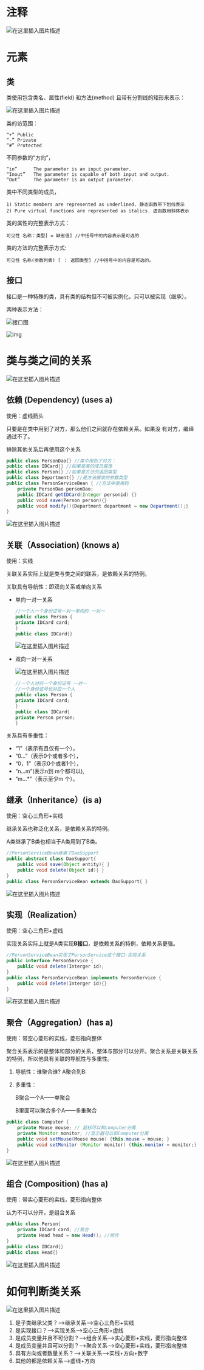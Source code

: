 # 注释

![在这里插入图片描述](类图_imgs\20200310215045212.png)

# 元素

## 类

类使用包含类名、属性(field) 和方法(method) 且带有分割线的矩形来表示：

![在这里插入图片描述](类图_imgs\20200310215207878.png)

类的访范围：

```
“+” Public
“-” Private
“#” Protected
```

不同参数的“方向”，

```text
“in”      The parameter is an input parameter.
“Inout”   The parameter is capable of both input and output.
“Out”     The parameter is an output parameter.
```

类中不同类型的成员，

```text
1) Static members are represented as underlined. 静态函数带下划线表示
2) Pure virtual functions are represented as italics. 虚函数用斜体表示
```

类的属性的完整表示方式：

```
可见性 名称：类型[ = 缺省值] //中括号中的内容表示是可选的
```

类的方法的完整表示方式:

```
可见性 名称(参数列表) [ ： 返回类型] //中括号中的内容是可选的。
```

## 接口

接口是一种特殊的类，具有类的结构但不可被实例化，只可以被实现（继承）。

两种表示方法：

![接口图](D:\personal\CSGitbook\07_项目管理\Uml\类图_imgs\1.png)

![img](D:\personal\CSGitbook\07_项目管理\Uml\类图_imgs\2.png)

# 类与类之间的关系



![在这里插入图片描述](类图_imgs\27.png)



## 依赖 (Dependency) (uses a)

使用：虚线箭头

只要是在类中用到了对方，那么他们之间就存在依赖关系。如果没 有对方，编绎通过不了。

排除其他关系后再使用这个关系

```java
public class PersonDao{} //类中用到了对方：
public class IDCard{} //如果是类的成员属性
public class Person{} //如果是方法的返回类型
public class Department{} //是方法接收的参数类型
public class PersonServiceBean { //方法中使用到
	private PersonDao personDao;
	public IDCard getIDCard(Integer personid) {}
	public void save(Person person){}
	public void modify(){Department department = new Department();}
}
```



![在这里插入图片描述](类图_imgs\24.png)

## 关联（Association) (knows a)

使用：实线

关联关系实际上就是类与类之间的联系，是依赖关系的特例。

关联具有导航性：即双向关系或单向关系

- 单向一对一关系

  ```java
  //一个人一个身份证号一对一单向的 一对一
  public class Person {
  private IDCard card;
  }
  public class IDCard{}
  ```

  ![在这里插入图片描述](类图_imgs\20200310224744487.png)

- 双向一对一关系

  ![在这里插入图片描述](类图_imgs\20200310224807949.png)

  ```java
  //一个人对应一个身份证号 一对一
  //一个身份证号也对应一个人
  public class Person {
  private IDCard card;
  }
  public class IDCard{
  private Person person;
  }
  ```

关系具有多重性：

- “1”（表示有且仅有一个），
- “0…”（表示0个或者多个），
- “0，1”（表示0个或者1个），
- “n…m”(表示n到 m个都可以),
- “m…*”（表示至少m 个）。

## 继承（Inheritance）(is a)

使用：空心三角形+实线

继承关系也称泛化关系，是依赖关系的特例。

A类继承了B类也相当于A类用到了B类。

```java
//PersonServiceBean继承了DaoSupport
public abstract class DaoSupport{
	public void save(Object entity){ }
	public void delete(Object id){ }
}
public class PersonServiceBean extends DaoSupport{ }
```

![在这里插入图片描述](类图_imgs\20200310224449682.png)

## 实现（Realization）

使用：空心三角形+虚线

实现关系实际上就是A类实现**B接口**，是依赖关系的特例，依赖关系更强。

```java
//PersonServiceBean实现了PersonService这个接口-实现关系
public interface PersonService {
	public void delete(Interger id);
}
public class PersonServiceBean implements PersonService {
	public void delete(Interger id){}
}
```

![在这里插入图片描述](类图_imgs\20200310224523938.png)

## 聚合（Aggregation）(has a)

使用：带空心菱形的实线，菱形指向整体

聚合关系表示的是整体和部分的关系，整体与部分可以分开。聚合关系是关联关系的特例，所以他具有关联的导航性与多重性。

1. 导航性：谁聚合谁? A聚合到B:

2. 多重性：

   B聚合一个A——单聚合

   B里面可以聚合多个A——多重聚合

```java
public class Computer {
	private Mouse mouse; // 鼠标可以和computer分离
	private Monitor monitor; //显示器可以和Computer分离
	public void setMouse(Mouse mouse) {this.mouse = mouse; }
	public void setMonitor (Monitor monitor) {this.monitor = monitor;}
}
```



![在这里插入图片描述](类图_imgs\25.png)

## 组合 (Composition) (has a)

使用：带实心菱形的实线，菱形指向整体

认为不可以分开，是组合关系

```java
public class Person{
	private IDCard card; //聚合
	private Head head = new Head(); //组合
}
public class IDCard{}
public class Head{}
```

![在这里插入图片描述](类图_imgs\26.png)

# 如何判断类关系

![在这里插入图片描述](类图_imgs\28.png)

1. 是子类继承父类？-->继承关系-->空心三角形+实线
2. 是实现接口？-->实现关系-->空心三角形+虚线
3. 是成员变量并且不可分割？-->组合关系-->实心菱形+实线，菱形指向整体
4. 是成员变量并且可以分割？-->聚合关系-->空心菱形+实线，菱形指向整体
5. 具有方向或者数量关系？-->关联关系-->实线+方向+数字
6. 其他的都是依赖关系-->虚线+方向
